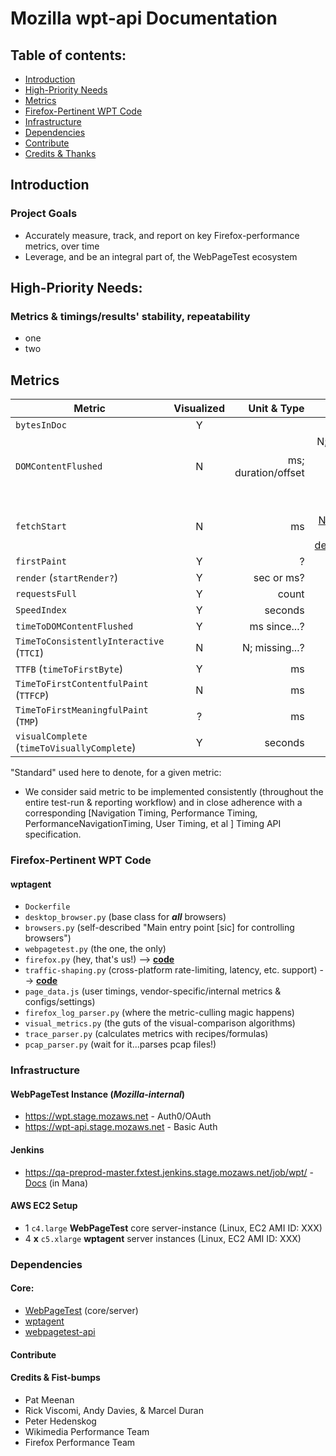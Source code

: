 # Mozilla wpt-api Documentation #

## Table of contents: ##

* [Introduction](#intro)
* [High-Priority Needs](#urgent)
* [Metrics](#metrics)
* [Firefox-Pertinent WPT Code](#wptFxCode)
* [Infrastructure](#infra)
* [Dependencies](#dependencies)
* [Contribute](#contribute)
* [Credits & Thanks](#credits)

## Introduction ##
### Project Goals ##
* Accurately measure, track, and report on key Firefox-performance metrics, over time
* Leverage, and be an integral part of, the WebPageTest ecosystem


## High-Priority Needs: ##
### Metrics & timings/results' stability, repeatability ###
* one
* two


## Metrics ##
|Metric|Visualized|Unit & Type|To-Spec|Computation & Source|Raptor|Bug|MDN|
| ------------- |:-------------:| -----:| -----:|-------:|-------:|-------:|-------:|
| ```bytesInDoc``` | Y |  | ? | n/a | N | n/a | n/a |
| ```DOMContentFlushed``` | N | ms; duration/offset | N; Firefox-only; needs custom pref | ```timeToDOMContentFlushed``` ```-``` ```fetchStart``` | N | n/a; see ```timeToDOMContentFlushed``` | n/a |
| ```fetchStart``` | N  | ms | N; [NavTiming API deprecated](https://w3c.github.io/navigation-timing/#obsolete) | ? | ? | . |   [ fetchStart](https://developer.mozilla.org/en-US/docs/Web/API/PerformanceTiming/fetchStart) |
| ```firstPaint```  | Y  |  ?  | ? | ? | ? | ? | ? |      
| ```render``` (```startRender?```) | Y | sec or ms? | ? | Y | . |  . | . |
| ```requestsFull``` | Y | count |       | ? | n/a | . | . |
| ```SpeedIndex``` | Y  |  seconds |  N | test-run-video analysis | ? | . | . |
| ```timeToDOMContentFlushed``` | Y | ms since...? | N | gecko (?) | Y | [1457325](https://bugzilla.mozilla.org/show_bug.cgi?id=1457325)| . |
| ```TimeToConsistentlyInteractive``` (```TTCI```) | N | N; missing...? | . | . | . | . | . |
| ```TTFB``` (```timeToFirstByte```) | Y | ms | ? | wpt algo? | ? | n/a | n/a  
| ```TimeToFirstContentfulPaint``` (```TTFCP```) |  N | ms | . | . | . | Impl. in [bug 1298381](https://bugzilla.mozilla.org/show_bug.cgi?id=1298381) | . |
| ```TimeToFirstMeaningfulPaint``` (```TMP```) | ? | ms | N; partial | . | . | . |
| ```visualComplete``` (```timeToVisuallyComplete```) | Y | seconds | . | . | . | . | . |

"Standard" used here to denote, for a given metric:
* We consider said metric to be implemented consistently (throughout the entire test-run & reporting workflow) and in close adherence with a corresponding [Navigation Timing, Performance Timing, PerformanceNavigationTiming, User Timing, et al ] Timing API specification.

### Firefox-Pertinent WPT Code ###
####  wptagent ####
* ```Dockerfile```
* ```desktop_browser.py``` (base class for **_all_** browsers)
* ```browsers.py``` (self-described "Main entry point [sic] for controlling browsers")
* ```webpagetest.py``` (the one, the only)
* ```firefox.py``` (hey, that's us!) -->
[**code**](https://github.com/WPO-Foundation/wptagent/blob/master/internal/firefox.py)
* ```traffic-shaping.py``` (cross-platform rate-limiting, latency, etc. support) -->
[**code**](https://github.com/WPO-Foundation/wptagent/blob/master/internal/traffic_shaping.py)
* ```page_data.js``` (user timings, vendor-specific/internal metrics & configs/settings)
* ```firefox_log_parser.py``` (where the metric-culling magic happens)
* ```visual_metrics.py``` (the guts of the visual-comparison algorithms)
* ```trace_parser.py``` (calculates metrics with recipes/formulas)
* ```pcap_parser.py``` (wait for it...parses pcap files!)

### Infrastructure ###

#### WebPageTest Instance (*Mozilla-internal*) ####
* https://wpt.stage.mozaws.net - Auth0/OAuth
* https://wpt-api.stage.mozaws.net - Basic Auth

#### Jenkins ####
* https://qa-preprod-master.fxtest.jenkins.stage.mozaws.net/job/wpt/ - [Docs](https://mana.mozilla.org/wiki/display/TestEngineering/qa-preprod-master.fxtest.jenkins.stage.mozaws.net) (in Mana)

#### AWS EC2 Setup ####
* 1 ```c4.large``` __WebPageTest__ core server-instance (Linux, EC2 AMI ID: XXX)
* 4 **x** ```c5.xlarge``` __wptagent__ server instances (Linux, EC2 AMI ID: XXX)


### Dependencies ###
#### Core: ####
* [WebPageTest](https://github.com/WPO-Foundation/webpagetest/blob/master/README.md) (core/server)
* [wptagent](https://github.com/WPO-Foundation/wptagent/blob/master/README.md)
* [webpagetest-api](https://github.com/marcelduran/webpagetest-api/blob/master/README.md)

#### Contribute ####
#### Credits & Fist-bumps ####
* Pat Meenan
* Rick Viscomi, Andy Davies, & Marcel Duran
* Peter Hedenskog
* Wikimedia Performance Team
* Firefox Performance Team
